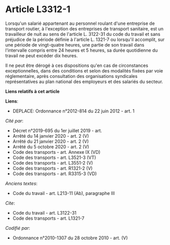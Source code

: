 # Article L3312-1

Lorsqu'un salarié appartenant au personnel roulant d'une entreprise de transport routier, à l'exception des entreprises de
transport sanitaire, est un travailleur de nuit au sens de l'article L. 3122-31 du code du travail et sans préjudice de la
période définie à l'article L. 1321-7 ou lorsqu'il accomplit, sur une période de vingt-quatre heures, une partie de son
travail dans l'intervalle compris entre 24 heures et 5 heures, sa durée quotidienne du travail ne peut excéder dix heures. 

Il ne peut être dérogé à ces dispositions qu'en cas de circonstances exceptionnelles, dans des conditions et selon des
modalités fixées par voie réglementaire, après consultation des organisations syndicales représentatives au plan national des
employeurs et des salariés du secteur.

**Liens relatifs à cet article**

**Liens**:

  - DEPLACE: Ordonnance n°2012-814 du 22 juin 2012 - art. 1

_Cité par_:

  - Décret n°2019-695 du 1er juillet 2019 - art.
  - Arrêté du 14 janvier 2020 - art. 2 (V)
  - Arrêté du 21 janvier 2020 - art. 2 (V)
  - Arrêté du 5 octobre 2020 - art. 2 (V)
  - Code des transports - art. Annexe IX (VD)
  - Code des transports - art. L3521-3 (VT)
  - Code des transports - art. L3551-2 (V)
  - Code des transports - art. R1321-2 (V)
  - Code des transports - art. R3315-3 (VD)

_Anciens textes_:

  - Code du travail - art. L213-11 (Ab), paragraphe III

_Cite_:

  - Code du travail - art. L3122-31
  - Code des transports - art. L1321-7

_Codifié par_:

  - Ordonnance n°2010-1307 du 28 octobre 2010 - art. (V)

